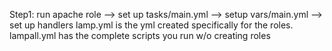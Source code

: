 Step1: run apache role
--> set up tasks/main.yml
--> setup vars/main.yml
--> set up handlers
lamp.yml is the yml created specifically for the roles. 
lampall.yml has the complete scripts you run w/o creating roles